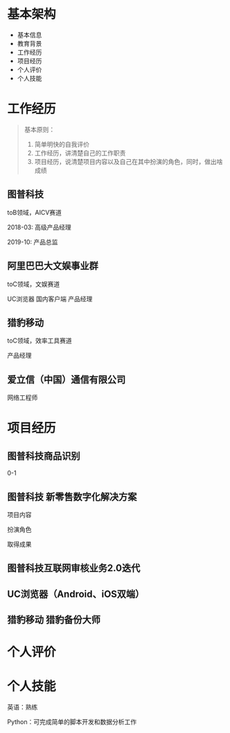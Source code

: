 # 基本架构

- 基本信息
- 教育背景
- 工作经历
- 项目经历
- 个人评价
- 个人技能

# 工作经历

> 基本原则：
> 1. 简单明快的自我评价
> 2. 工作经历，讲清楚自己的工作职责
> 3. 项目经历，说清楚项目内容以及自己在其中扮演的角色，同时，做出啥成绩

## 图普科技
toB领域，AICV赛道

2018-03: 高级产品经理

2019-10: 产品总监

## 阿里巴巴大文娱事业群

toC领域，文娱赛道

UC浏览器 国内客户端 产品经理

## 猎豹移动

toC领域，效率工具赛道

产品经理

## 爱立信（中国）通信有限公司

网络工程师

# 项目经历

## 图普科技商品识别

0-1

## 图普科技 新零售数字化解决方案

项目内容

扮演角色

取得成果

## 图普科技互联网审核业务2.0迭代

## UC浏览器（Android、iOS双端）

## 猎豹移动 猎豹备份大师

# 个人评价

# 个人技能

英语：熟练

Python：可完成简单的脚本开发和数据分析工作